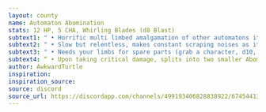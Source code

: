 ```yaml
---
layout: county 
name: Automaton Abomination
stats: 12 HP, 5 CHA, Whirling Blades (d8 Blast)
subtext1: " • Horrific multi limbed amalgamation of other automatons it has cannibalized"
subtext2: " • Slow but relentless, makes constant scraping noises as it moves"
subtext3: " • Needs your limbs for spare parts (grab a character, d10, lose a limb)"
subtext4: “ • Upon taking critical damage, splits into two smaller Abominations with half stats, 6 HP, Stabbing Blades (d6)
author: AwkwardTurtle
inspiration: 
inspiration_source: 
source: discord
source_url: https://discordapp.com/channels/499193406828838922/674544134798966806/700699391970902016
---
```

